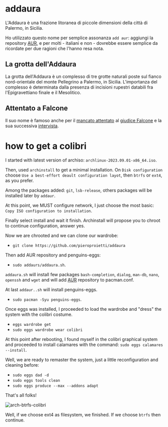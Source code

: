 # addaura

L'Addaura è una frazione litoranea di piccole dimensioni della città di Palermo, in Sicilia. 

Ho utilizzato questo nome per semplice assonanza `add aur`:  aggiungi la repository [AUR](https://aur.archlinux.org/), e per molti - italiani e non - dovrebbe essere semplice da ricordate per due ragioni che l'hanno resa nota.

## La grotta dell'Addaura
La grotta dell'Addaura è un complesso di tre grotte naturali poste sul fianco nord-orientale del monte Pellegrino a Palermo, in Sicilia. L'importanza del complesso è determinata dalla presenza di incisioni rupestri databili fra l'Epigravettiano finale e il Mesolitico.

## Attentato a Falcone
Il suo nome è famoso anche per il [mancato attentato](https://it.wikipedia.org/wiki/Attentato_dell%27Addaura) al [giudice Falcone](https://it.wikipedia.org/wiki/Giovanni_Falcone) e la sua successiva [intervista](https://it.wikipedia.org/wiki/Attentato_dell%27Addaura#L'intervista_di_Falcone_su_L'Unit%C3%A0).

# how to get a colibri

I started with latest version of archiso: `archlinux-2023.09.01-x86_64.iso`.

Then, used `archinstall` to get a minimal installation. On `Disk configuration` choose `Use a best-effort deault configuration layot`, then `btrfs` or `ext4`, as you prefer.

Among the packages added: `git`, `lsb-release`, others packages will be installed later by `addaur`.

At this point, we MUST configure network, I just choose the most basic: `Copy ISO configuration to installation`.

Finally select install and wait it finish. Archinstall will propose you to chroot to continue configuration, answer yes.

Now we are chrooted and we can clone our wardrobe: 
* `git clone https://github.com/pieroproietti/addaura`

Then add AUR repository and penguins-eggs:
* `sudo addaurs/addaura.sh`.

`addaura.sh` will install few packages `bash-completion`, `dialog`, `man-db`, `nano`, `openssh` and `wget` and will add [AUR](https://aur.archlinux.org/)  repository to pacman.conf.

At last `addaur..sh` will install penguins-eggs.

* `sudo pacman -Syu penguins-eggs`.

Once eggs was installed, I proceeded to load the wardrobe and "dress" the system with the colibri costume.
* `eggs wardrobe get`
* `sudo eggs wardrobe wear colibri`

At this point after rebooting, I found myself in the colibri graphical system and proceeded to install calamares with the command: `sudo eggs calamares --install`.

Well, we are ready to remaster the system, just a little reconfiguration and cleaning before:

* `sudo eggs dad -d`
* `sudo eggs tools clean`
* `sudo eggs produce --max --addons adapt`

That's all folks!

![arch-btrfs-colibri](https://github.com/pieroproietti/penguins-eggs/assets/958613/af5bb156-c86e-422d-8ed0-f4eef82d249d)

Well, if we choose ext4 as filesystem, we finished. If we choose `btrfs` then continue.
